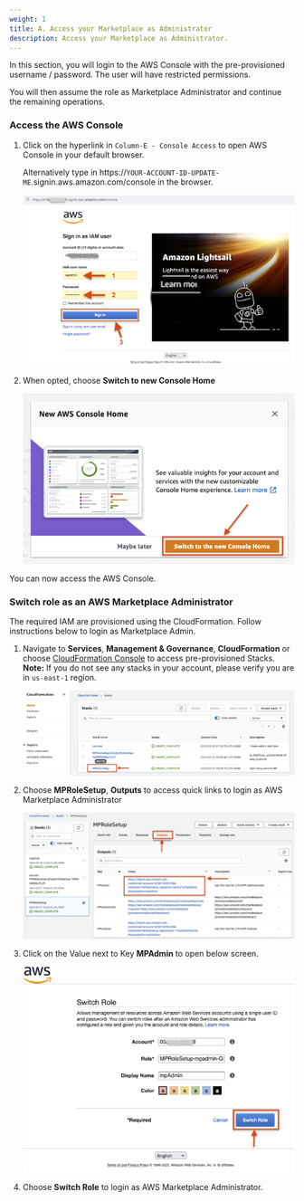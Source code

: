```yaml
---
weight: 1
title: A. Access your Marketplace as Administrator
description: Access your Marketplace as Administrator.
---
```


In this section, you will login to the AWS Console with the pre-provisioned username / password. The user will have restricted permissions.

You will then assume the role as Marketplace Administrator and continue the remaining operations.

### Access the AWS Console

1. Click on the hyperlink in `Column-E - Console Access` to open AWS Console in your default browser. 
    
   Alternatively type in https://`YOUR-ACCOUNT-ID-UPDATE-ME`.signin.aws.amazon.com/console in the browser.

    ![IAM Login](images/IAM_login.png)

2. When opted, choose **Switch to new Console Home**

    ![New Console](images/new_console.png)

You can now access the  AWS Console.

### Switch role as an AWS Marketplace Administrator 

The required IAM are provisioned using the CloudFormation. Follow instructions below to login as Marketplace Admin.

1. Navigate to **Services**, **Management & Governance**, **CloudFormation** or choose [CloudFormation Console](https://console.aws.amazon.com/cloudformation/home?region=us-east-1#/stacks) to access pre-provisioned Stacks. **Note:** If you do not see any stacks in your account, please verify you are in `us-east-1` region.

    ![CFT Console](images/cft_console_1.png)

2. Choose **MPRoleSetup**, **Outputs** to access quick links to login as AWS Marketplace Administrator

    ![CFT Console2](images/cft_console_2.png)

3. Click on the Value next to Key **MPAdmin** to open below screen.

    ![Switch Role](images/switch_role.png)

4. Choose **Switch Role** to login as AWS Marketplace Administrator. 

